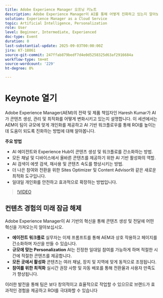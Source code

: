 ```yaml
---
title: Adobe Experience Manager 오프닝 키노트
description: Adobe Experience Manager이 AI를 통해 어떻게 진화하고 있는지 알아보십시오. 아젠틱 워크플로우, AI 검색, 규모에 따른 개인화 및 더 스마트한 콘텐츠 최적화를 살펴보십시오.
solution: Experience Manager as a Cloud Service
topic: Artificial Intelligence, Personalization
role: User
level: Beginner, Intermediate, Experienced
doc-type: Event
duration: 0
last-substantial-update: 2025-09-03T00:00:00Z
jira: KT-18861
source-git-commit: 247ffab879bedf7d4e0d5258325d63af2916684a
workflow-type: tm+mt
source-wordcount: '229'
ht-degree: 0%

---
```



# Keynote 열기

Adobe Experience Manager(AEM)의 전략 및 제품 책임자인 Haresh Kumar가 AI가 콘텐츠 생성, 관리 및 최적화를 어떻게 변화시키고 있는지 설명합니다. 이 세션에서는 AEM이 팀이 규모에 맞게 개인화를 제공하고 AI 기반 워크플로우를 통해 ROI를 높이는 데 도움이 되도록 진화하는 방법에 대해 알아봅니다.

**주요 방법**

* AI 에이전트와 Experience Hub이 콘텐츠 생성 및 워크플로를 간소화하는 방법.
* 모든 채널 및 디바이스에서 올바른 콘텐츠를 제공하기 위한 AI 기반 활성화의 역할.
* AI 검색이 에셋 검색, 재사용 및 콘텐츠 속도를 향상시키는 방법.
* 더 나은 참여와 전환을 위한 Sites Optimizer 및 Content Advisor와 같은 새로운 최적화 도구입니다.
* 일대일 개인화를 안전하고 효과적으로 확장하는 방법입니다.

>[!VIDEO](https://video.tv.adobe.com/v/3471403/?learn=on&enablevpops&captions=kor)


## 컨텐츠 경험의 미래 잠금 해제

Adobe Experience Manager이 AI 기반의 혁신을 통해 콘텐츠 생성 및 전달에 어떤 혁신을 가져오는지 알아보십시오.

* **에이전트 워크플로** 실무자는 이제 프롬프트를 통해 AEM과 상호 작용하고 페이지를 간소화하며 자산을 만들 수 있습니다.
* **규모에 맞는 Personalization** AI는 진정한 일대일 참여를 가능하게 하며 적절한 시간에 적절한 콘텐츠를 제공합니다.
* **모든 곳에서 활성화** 콘텐츠는 여러 채널, 장치 및 지역에 맞게 동적으로 조정됩니다.
* **참여를 위한 최적화** 실시간 권장 사항 및 자동 배포를 통해 전환율과 사용자 만족도가 향상됩니다.

이러한 발전을 통해 팀은 보다 창의적이고 효율적으로 작업할 수 있으므로 브랜드가 효과적인 경험을 제공하고 ROI를 극대화할 수 있습니다
